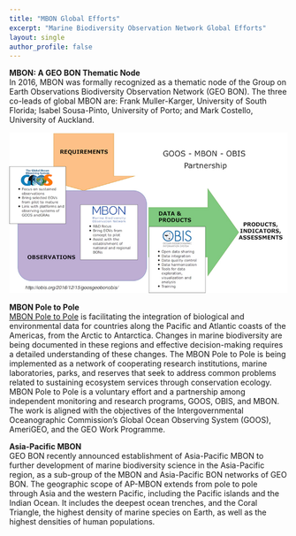 ```yaml
---
title: "MBON Global Efforts"
excerpt: "Marine Biodiversity Observation Network Global Efforts"
layout: single
author_profile: false
---
```


**MBON: A GEO BON Thematic Node**  
In 2016, MBON was formally recognized as a thematic node of the Group on Earth Observations Biodiversity Observation Network (GEO BON). The three co-leads of global MBON are: Frank Muller-Karger, University of South Florida; Isabel Sousa-Pinto, University of Porto; and Mark Costello, University of Auckland.

<div align="center"><img src="/images/obis_goos_mbon.jpg"></div>

**MBON Pole to Pole**  
[MBON Pole to Pole](https://marinebon.github.io/p2p/index.html) is facilitating the integration of biological and environmental data for countries along the Pacific and Atlantic coasts of the Americas, from the Arctic to Antarctica. Changes in marine biodiversity are being documented in these regions and effective decision-making requires a detailed understanding of these changes. The MBON Pole to Pole is being implemented as a network of cooperating research institutions, marine laboratories, parks, and reserves that seek to address common problems related to sustaining ecosystem services through conservation ecology. MBON Pole to Pole is a voluntary effort and a partnership among independent monitoring and research programs, GOOS, OBIS, and MBON. The work is aligned with the objectives of the Intergovernmental Oceanographic Commission’s Global Ocean Observing System (GOOS), AmeriGEO, and the GEO Work Programme.

**Asia-Pacific MBON**  
GEO BON recently announced establishment of Asia-Pacific MBON to further development of marine biodiversity science in the Asia-Pacific region, as a sub-group of the MBON and Asia-Pacific BON networks of GEO BON. The geographic scope of AP-MBON extends from pole to pole through Asia and the western Pacific, including the Pacific islands and the Indian Ocean. It includes the deepest ocean trenches, and the Coral Triangle, the highest density of marine species on Earth, as well as the highest densities of human populations.

